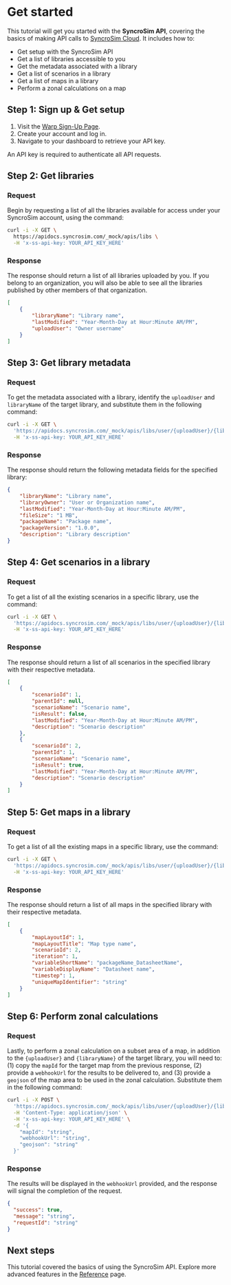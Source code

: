 # Get started

This tutorial will get you started with the **SyncroSim API**, covering the basics of making API calls to [SyncroSim Cloud](https://cloud.syncrosim.com). It includes how to:
* Get setup with the SyncroSim API
* Get a list of libraries accessible to you
* Get the metadata associated with a library
* Get a list of scenarios in a library
* Get a list of maps in a library
* Perform a zonal calculations on a map

## Step 1: Sign up & Get setup

1. Visit the [Warp Sign-Up Page](#).
2. Create your account and log in.
3. Navigate to your dashboard to retrieve your API key.

An API key is required to authenticate all API requests.

## Step 2: Get libraries

### Request

Begin by requesting a list of all the libraries available for access under your SyncroSim account, using the command:

```bash
curl -i -X GET \
  https://apidocs.syncrosim.com/_mock/apis/libs \
  -H 'x-ss-api-key: YOUR_API_KEY_HERE'
```

### Response 

The response should return a list of all libraries uploaded by you. If you belong to an organization, you will also be able to see all the libraries published by other members of that organization.

```json
[
    {
        "libraryName": "Library name",
        "lastModified": "Year-Month-Day at Hour:Minute AM/PM",
        "uploadUser": "Owner username"
    }
]
```

## Step 3: Get library metadata

### Request

To get the metadata associated with a library, identify the `uploadUser` and `libraryName` of the target library, and substitute them in the following command:

```bash
curl -i -X GET \
  'https://apidocs.syncrosim.com/_mock/apis/libs/user/{uploadUser}/{libraryName}/metadata' \
  -H 'x-ss-api-key: YOUR_API_KEY_HERE'
```

### Response 

The response should return the following metadata fields for the specified library: 

```json
{
    "libraryName": "Library name",
    "libraryOwner": "User or Organization name",
    "lastModified": "Year-Month-Day at Hour:Minute AM/PM",
    "fileSize": "1 MB",
    "packageName": "Package name",
    "packageVersion": "1.0.0",
    "description": "Library description"
}
```

## Step 4: Get scenarios in a library

### Request

To get a list of all the existing scenarios in a specific library, use the command:

```bash
curl -i -X GET \
  'https://apidocs.syncrosim.com/_mock/apis/libs/user/{uploadUser}/{libraryName}/scenarios' \
  -H 'x-ss-api-key: YOUR_API_KEY_HERE'
```

### Response 

The response should return a list of all scenarios in the specified library with their respective metadata.

```json
[
    {
        "scenarioId": 1,
        "parentId": null,
        "scenarioName": "Scenario name",
        "isResult": false,
        "lastModified": "Year-Month-Day at Hour:Minute AM/PM",
        "description": "Scenario description"
    },
    {
        "scenarioId": 2,
        "parentId": 1,
        "scenarioName": "Scenario name",
        "isResult": true,
        "lastModified": "Year-Month-Day at Hour:Minute AM/PM",
        "description": "Scenario description"
    }
]
```

## Step 5: Get maps in a library

### Request

To get a list of all the existing maps in a specific library, use the command:

```bash
curl -i -X GET \
  'https://apidocs.syncrosim.com/_mock/apis/libs/user/{uploadUser}/{libraryName}/maps?type=string' \
  -H 'x-ss-api-key: YOUR_API_KEY_HERE'
```

### Response 

The response should return a list of all maps in the specified library with their respective metadata.

```json
[
    {
        "mapLayoutId": 1,
        "mapLayoutTitle": "Map type name",
        "scenarioId": 2,
        "iteration": 1,
        "variableShortName": "packageName_DatasheetName",
        "variableDisplayName": "Datasheet name",
        "timestep": 1,
        "uniqueMapIdentifier": "string"
    }
]
```

## Step 6: Perform zonal calculations

### Request

Lastly, to perform a zonal calculation on a subset area of a map, in addition to the `{uploadUser}` and `{libraryName}` of the target library, you will need to: (1) copy the `mapId` for the target map from the previous response, (2) provide a `webhookUrl` for the results to be delivered to, and (3) provide a `geojson` of the map area to be used in the zonal calculation. Substitute them in the following command:

```bash
curl -i -X POST \
  'https://apidocs.syncrosim.com/_mock/apis/libs/user/{uploadUser}/{libraryName}/maps/zonal' \
  -H 'Content-Type: application/json' \
  -H 'x-ss-api-key: YOUR_API_KEY_HERE' \
  -d '{
    "mapId": "string",
    "webhookUrl": "string",
    "geojson": "string"
  }'
```

### Response 

The results will be displayed in the `webhookUrl` provided, and the response will signal the completion of the request.

```json
{
  "success": true,
  "message": "string",
  "requestId": "string"
}
```

## Next steps

This tutorial covered the basics of using the SyncroSim API. Explore more advanced features in the [Reference](/apis) page.
